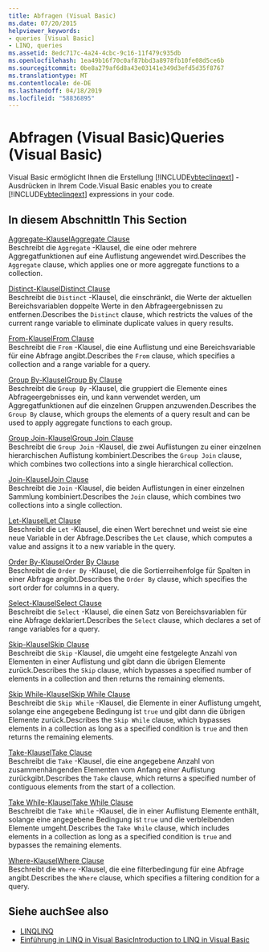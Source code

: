```yaml
---
title: Abfragen (Visual Basic)
ms.date: 07/20/2015
helpviewer_keywords:
- queries [Visual Basic]
- LINQ, queries
ms.assetid: 8edc717c-4a24-4cbc-9c16-11f479c935db
ms.openlocfilehash: 1ea49b16f70c0af87bbd3a8978fb10fe08d5ce6b
ms.sourcegitcommit: 0be8a279af6d8a43e03141e349d3efd5d35f8767
ms.translationtype: MT
ms.contentlocale: de-DE
ms.lasthandoff: 04/18/2019
ms.locfileid: "58836895"
---
```

# <a name="queries-visual-basic"></a><span data-ttu-id="f7331-102">Abfragen (Visual Basic)</span><span class="sxs-lookup"><span data-stu-id="f7331-102">Queries (Visual Basic)</span></span>
<span data-ttu-id="f7331-103">Visual Basic ermöglicht Ihnen die Erstellung [!INCLUDE[vbteclinqext](~/includes/vbteclinqext-md.md)] -Ausdrücken in Ihrem Code.</span><span class="sxs-lookup"><span data-stu-id="f7331-103">Visual Basic enables you to create [!INCLUDE[vbteclinqext](~/includes/vbteclinqext-md.md)] expressions in your code.</span></span>  
  
## <a name="in-this-section"></a><span data-ttu-id="f7331-104">In diesem Abschnitt</span><span class="sxs-lookup"><span data-stu-id="f7331-104">In This Section</span></span>  
 [<span data-ttu-id="f7331-105">Aggregate-Klausel</span><span class="sxs-lookup"><span data-stu-id="f7331-105">Aggregate Clause</span></span>](../../../visual-basic/language-reference/queries/aggregate-clause.md)  
 <span data-ttu-id="f7331-106">Beschreibt die `Aggregate` -Klausel, die eine oder mehrere Aggregatfunktionen auf eine Auflistung angewendet wird.</span><span class="sxs-lookup"><span data-stu-id="f7331-106">Describes the `Aggregate` clause, which applies one or more aggregate functions to a collection.</span></span>  
  
 [<span data-ttu-id="f7331-107">Distinct-Klausel</span><span class="sxs-lookup"><span data-stu-id="f7331-107">Distinct Clause</span></span>](../../../visual-basic/language-reference/queries/distinct-clause.md)  
 <span data-ttu-id="f7331-108">Beschreibt die `Distinct` -Klausel, die einschränkt, die Werte der aktuellen Bereichsvariablen doppelte Werte in den Abfrageergebnissen zu entfernen.</span><span class="sxs-lookup"><span data-stu-id="f7331-108">Describes the `Distinct` clause, which restricts the values of the current range variable to eliminate duplicate values in query results.</span></span>  
  
 [<span data-ttu-id="f7331-109">From-Klausel</span><span class="sxs-lookup"><span data-stu-id="f7331-109">From Clause</span></span>](../../../visual-basic/language-reference/queries/from-clause.md)  
 <span data-ttu-id="f7331-110">Beschreibt die `From` -Klausel, die eine Auflistung und eine Bereichsvariable für eine Abfrage angibt.</span><span class="sxs-lookup"><span data-stu-id="f7331-110">Describes the `From` clause, which specifies a collection and a range variable for a query.</span></span>  
  
 [<span data-ttu-id="f7331-111">Group By-Klausel</span><span class="sxs-lookup"><span data-stu-id="f7331-111">Group By Clause</span></span>](../../../visual-basic/language-reference/queries/group-by-clause.md)  
 <span data-ttu-id="f7331-112">Beschreibt die `Group By` -Klausel, die gruppiert die Elemente eines Abfrageergebnisses ein, und kann verwendet werden, um Aggregatfunktionen auf die einzelnen Gruppen anzuwenden.</span><span class="sxs-lookup"><span data-stu-id="f7331-112">Describes the `Group By` clause, which groups the elements of a query result and can be used to apply aggregate functions to each group.</span></span>  
  
 [<span data-ttu-id="f7331-113">Group Join-Klausel</span><span class="sxs-lookup"><span data-stu-id="f7331-113">Group Join Clause</span></span>](../../../visual-basic/language-reference/queries/group-join-clause.md)  
 <span data-ttu-id="f7331-114">Beschreibt die `Group Join` -Klausel, die zwei Auflistungen zu einer einzelnen hierarchischen Auflistung kombiniert.</span><span class="sxs-lookup"><span data-stu-id="f7331-114">Describes the `Group Join` clause, which combines two collections into a single hierarchical collection.</span></span>  
  
 [<span data-ttu-id="f7331-115">Join-Klausel</span><span class="sxs-lookup"><span data-stu-id="f7331-115">Join Clause</span></span>](../../../visual-basic/language-reference/queries/join-clause.md)  
 <span data-ttu-id="f7331-116">Beschreibt die `Join` -Klausel, die beiden Auflistungen in einer einzelnen Sammlung kombiniert.</span><span class="sxs-lookup"><span data-stu-id="f7331-116">Describes the `Join` clause, which combines two collections into a single collection.</span></span>  
  
 [<span data-ttu-id="f7331-117">Let-Klausel</span><span class="sxs-lookup"><span data-stu-id="f7331-117">Let Clause</span></span>](../../../visual-basic/language-reference/queries/let-clause.md)  
 <span data-ttu-id="f7331-118">Beschreibt die `Let` -Klausel, die einen Wert berechnet und weist sie eine neue Variable in der Abfrage.</span><span class="sxs-lookup"><span data-stu-id="f7331-118">Describes the `Let` clause, which computes a value and assigns it to a new variable in the query.</span></span>  
  
 [<span data-ttu-id="f7331-119">Order By-Klausel</span><span class="sxs-lookup"><span data-stu-id="f7331-119">Order By Clause</span></span>](../../../visual-basic/language-reference/queries/order-by-clause.md)  
 <span data-ttu-id="f7331-120">Beschreibt die `Order By` -Klausel, die die Sortierreihenfolge für Spalten in einer Abfrage angibt.</span><span class="sxs-lookup"><span data-stu-id="f7331-120">Describes the `Order By` clause, which specifies the sort order for columns in a query.</span></span>  
  
 [<span data-ttu-id="f7331-121">Select-Klausel</span><span class="sxs-lookup"><span data-stu-id="f7331-121">Select Clause</span></span>](../../../visual-basic/language-reference/queries/select-clause.md)  
 <span data-ttu-id="f7331-122">Beschreibt die `Select` -Klausel, die einen Satz von Bereichsvariablen für eine Abfrage deklariert.</span><span class="sxs-lookup"><span data-stu-id="f7331-122">Describes the `Select` clause, which declares a set of range variables for a query.</span></span>  
  
 [<span data-ttu-id="f7331-123">Skip-Klausel</span><span class="sxs-lookup"><span data-stu-id="f7331-123">Skip Clause</span></span>](../../../visual-basic/language-reference/queries/skip-clause.md)  
 <span data-ttu-id="f7331-124">Beschreibt die `Skip` -Klausel, die umgeht eine festgelegte Anzahl von Elementen in einer Auflistung und gibt dann die übrigen Elemente zurück.</span><span class="sxs-lookup"><span data-stu-id="f7331-124">Describes the `Skip` clause, which bypasses a specified number of elements in a collection and then returns the remaining elements.</span></span>  
  
 [<span data-ttu-id="f7331-125">Skip While-Klausel</span><span class="sxs-lookup"><span data-stu-id="f7331-125">Skip While Clause</span></span>](../../../visual-basic/language-reference/queries/skip-while-clause.md)  
 <span data-ttu-id="f7331-126">Beschreibt die `Skip While` -Klausel, die Elemente in einer Auflistung umgeht, solange eine angegebene Bedingung ist `true` und gibt dann die übrigen Elemente zurück.</span><span class="sxs-lookup"><span data-stu-id="f7331-126">Describes the `Skip While` clause, which bypasses elements in a collection as long as a specified condition is `true` and then returns the remaining elements.</span></span>  
  
 [<span data-ttu-id="f7331-127">Take-Klausel</span><span class="sxs-lookup"><span data-stu-id="f7331-127">Take Clause</span></span>](../../../visual-basic/language-reference/queries/take-clause.md)  
 <span data-ttu-id="f7331-128">Beschreibt die `Take` -Klausel, die eine angegebene Anzahl von zusammenhängenden Elementen vom Anfang einer Auflistung zurückgibt.</span><span class="sxs-lookup"><span data-stu-id="f7331-128">Describes the `Take` clause, which returns a specified number of contiguous elements from the start of a collection.</span></span>  
  
 [<span data-ttu-id="f7331-129">Take While-Klausel</span><span class="sxs-lookup"><span data-stu-id="f7331-129">Take While Clause</span></span>](../../../visual-basic/language-reference/queries/take-while-clause.md)  
 <span data-ttu-id="f7331-130">Beschreibt die `Take While` -Klausel, die in einer Auflistung Elemente enthält, solange eine angegebene Bedingung ist `true` und die verbleibenden Elemente umgeht.</span><span class="sxs-lookup"><span data-stu-id="f7331-130">Describes the `Take While` clause, which includes elements in a collection as long as a specified condition is `true` and bypasses the remaining elements.</span></span>  
  
 [<span data-ttu-id="f7331-131">Where-Klausel</span><span class="sxs-lookup"><span data-stu-id="f7331-131">Where Clause</span></span>](../../../visual-basic/language-reference/queries/where-clause.md)  
 <span data-ttu-id="f7331-132">Beschreibt die `Where` -Klausel, die eine filterbedingung für eine Abfrage angibt.</span><span class="sxs-lookup"><span data-stu-id="f7331-132">Describes the `Where` clause, which specifies a filtering condition for a query.</span></span>  
  
## <a name="see-also"></a><span data-ttu-id="f7331-133">Siehe auch</span><span class="sxs-lookup"><span data-stu-id="f7331-133">See also</span></span>

- [<span data-ttu-id="f7331-134">LINQ</span><span class="sxs-lookup"><span data-stu-id="f7331-134">LINQ</span></span>](../../../visual-basic/programming-guide/language-features/linq/index.md)
- [<span data-ttu-id="f7331-135">Einführung in LINQ in Visual Basic</span><span class="sxs-lookup"><span data-stu-id="f7331-135">Introduction to LINQ in Visual Basic</span></span>](../../../visual-basic/programming-guide/language-features/linq/introduction-to-linq.md)
